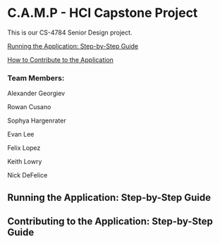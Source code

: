 # C.A.M.P - HCI Capstone Project

This is our CS-4784 Senior Design project. 

[Running the Application: Step-by-Step Guide](#running-the-application-step-by-step-guide)

[How to Contribute to the Application](#contributing-to-the-application-step-by-step-guide)


### Team Members:

Alexander Georgiev

Rowan Cusano

Sophya Hargenrater

Evan Lee

Felix Lopez

Keith Lowry

Nick DeFelice

## Running the Application: Step-by-Step Guide

## Contributing to the Application: Step-by-Step Guide
